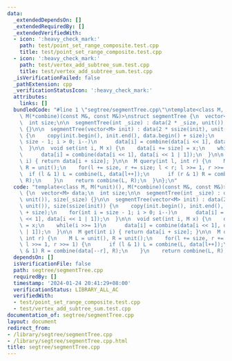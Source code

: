 ```yaml
---
data:
  _extendedDependsOn: []
  _extendedRequiredBy: []
  _extendedVerifiedWith:
  - icon: ':heavy_check_mark:'
    path: test/point_set_range_composite.test.cpp
    title: test/point_set_range_composite.test.cpp
  - icon: ':heavy_check_mark:'
    path: test/vertex_add_subtree_sum.test.cpp
    title: test/vertex_add_subtree_sum.test.cpp
  _isVerificationFailed: false
  _pathExtension: cpp
  _verificationStatusIcon: ':heavy_check_mark:'
  attributes:
    links: []
  bundledCode: "#line 1 \"segtree/segmentTree.cpp\"\ntemplate<class M, M(*unit)(),\
    \ M(*combine)(const M&, const M&)>\nstruct segmentTree {\n  vector<M> data;\n\
    \  int size;\n\n  segmentTree(int _size) : data(2 * _size, unit()), size(_size)\
    \ {}\n\n  segmentTree(vector<M> init) : data(2 * ssize(init), unit()), size(ssize(init))\
    \ {\n    copy(init.begin(), init.end(), data.begin() + size);\n    for(int i =\
    \ size - 1; i > 0; i--)\n      data[i] = combine(data[i << 1], data[i << 1 | 1]);\n\
    \  }\n\n  void set(int i, M x) {\n    data[i += size] = x;\n    while(i >>= 1)\n\
    \      data[i] = combine(data[i << 1], data[i << 1 | 1]);\n  }\n\n  M get(int\
    \ i) { return data[i + size]; }\n\n  M query(int l, int r) {\n    M L = unit(),\
    \ R = unit();\n    for(l += size, r += size; l < r; l >>= 1, r >>= 1) {\n    \
    \  if (l & 1) L = combine(L, data[l++]);\n      if (r & 1) R = combine(data[--r],\
    \ R);\n    }\n    return combine(L, R);\n  }\n};\n"
  code: "template<class M, M(*unit)(), M(*combine)(const M&, const M&)>\nstruct segmentTree\
    \ {\n  vector<M> data;\n  int size;\n\n  segmentTree(int _size) : data(2 * _size,\
    \ unit()), size(_size) {}\n\n  segmentTree(vector<M> init) : data(2 * ssize(init),\
    \ unit()), size(ssize(init)) {\n    copy(init.begin(), init.end(), data.begin()\
    \ + size);\n    for(int i = size - 1; i > 0; i--)\n      data[i] = combine(data[i\
    \ << 1], data[i << 1 | 1]);\n  }\n\n  void set(int i, M x) {\n    data[i += size]\
    \ = x;\n    while(i >>= 1)\n      data[i] = combine(data[i << 1], data[i << 1\
    \ | 1]);\n  }\n\n  M get(int i) { return data[i + size]; }\n\n  M query(int l,\
    \ int r) {\n    M L = unit(), R = unit();\n    for(l += size, r += size; l < r;\
    \ l >>= 1, r >>= 1) {\n      if (l & 1) L = combine(L, data[l++]);\n      if (r\
    \ & 1) R = combine(data[--r], R);\n    }\n    return combine(L, R);\n  }\n};\n"
  dependsOn: []
  isVerificationFile: false
  path: segtree/segmentTree.cpp
  requiredBy: []
  timestamp: '2024-01-24 20:41:29+08:00'
  verificationStatus: LIBRARY_ALL_AC
  verifiedWith:
  - test/point_set_range_composite.test.cpp
  - test/vertex_add_subtree_sum.test.cpp
documentation_of: segtree/segmentTree.cpp
layout: document
redirect_from:
- /library/segtree/segmentTree.cpp
- /library/segtree/segmentTree.cpp.html
title: segtree/segmentTree.cpp
---
```

